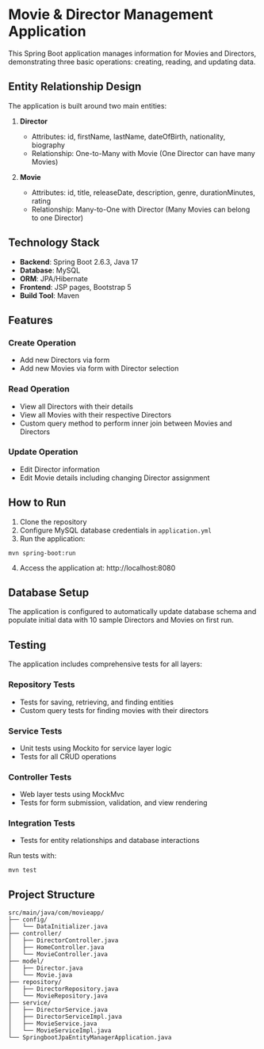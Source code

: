 # Movie & Director Management Application

This Spring Boot application manages information for Movies and Directors, demonstrating three basic operations: creating, reading, and updating data.

## Entity Relationship Design

The application is built around two main entities:

1. **Director**
   - Attributes: id, firstName, lastName, dateOfBirth, nationality, biography
   - Relationship: One-to-Many with Movie (One Director can have many Movies)

2. **Movie**
   - Attributes: id, title, releaseDate, description, genre, durationMinutes, rating
   - Relationship: Many-to-One with Director (Many Movies can belong to one Director)

## Technology Stack

- **Backend**: Spring Boot 2.6.3, Java 17
- **Database**: MySQL
- **ORM**: JPA/Hibernate
- **Frontend**: JSP pages, Bootstrap 5
- **Build Tool**: Maven

## Features

### Create Operation
- Add new Directors via form
- Add new Movies via form with Director selection

### Read Operation
- View all Directors with their details
- View all Movies with their respective Directors
- Custom query method to perform inner join between Movies and Directors

### Update Operation
- Edit Director information
- Edit Movie details including changing Director assignment

## How to Run

1. Clone the repository
2. Configure MySQL database credentials in `application.yml`
3. Run the application:
```
mvn spring-boot:run
```
4. Access the application at: http://localhost:8080

## Database Setup

The application is configured to automatically update database schema and populate initial data with 10 sample Directors and Movies on first run.

## Testing

The application includes comprehensive tests for all layers:

### Repository Tests
- Tests for saving, retrieving, and finding entities
- Custom query tests for finding movies with their directors

### Service Tests
- Unit tests using Mockito for service layer logic
- Tests for all CRUD operations

### Controller Tests
- Web layer tests using MockMvc
- Tests for form submission, validation, and view rendering

### Integration Tests
- Tests for entity relationships and database interactions

Run tests with:
```
mvn test
```

## Project Structure

```
src/main/java/com/movieapp/
├── config/
│   └── DataInitializer.java
├── controller/
│   ├── DirectorController.java
│   ├── HomeController.java
│   └── MovieController.java
├── model/
│   ├── Director.java
│   └── Movie.java
├── repository/
│   ├── DirectorRepository.java
│   └── MovieRepository.java
├── service/
│   ├── DirectorService.java
│   ├── DirectorServiceImpl.java
│   ├── MovieService.java
│   └── MovieServiceImpl.java
└── SpringbootJpaEntityManagerApplication.java
``` 